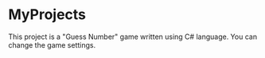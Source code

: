 # MyProjects
This project is a "Guess Number" game written using C# language. You can change the game settings.
